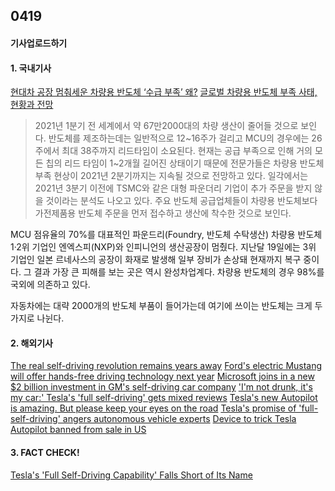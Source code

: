 ## 0419
#### 기사업로드하기
#### 1. 국내기사

[]()
[]()
[현대차 공장 멈춰세운 차량용 반도체 ‘수급 부족’ 왜?](http://www.hani.co.kr/arti/economy/economy_general/990819.html)
[글로벌 차량용 반도체 부족 사태, 현황과 전망](https://news.kotra.or.kr/user/globalBbs/kotranews/782/globalBbsDataView.do?setIdx=243&dataIdx=187176)
> 2021년 1분기 전 세계에서 약 67만2000대의 차량 생산이 줄어들 것으로 보인다. 반도체를 제조하는데는 일반적으로 12~16주가 걸리고 MCU의 경우에는 26주에서 최대 38주까지 리드타임이 소요된다. 현재는 공급 부족으로 인해 거의 모든 칩의 리드 타임이 1~2개월 길어진 상태이기 때문에 전문가들은 차량용 반도체 부족 현상이 2021년 2분기까지는 지속될 것으로 전망하고 있다. 일각에서는 2021년 3분기 이전에 TSMC와 같은 대형 파운더리 기업이 추가 주문을 받지 않을 것이라는 분석도 나오고 있다.
 주요 반도체 공급업체들이 차량용 반도체보다 가전제품용 반도체 주문을 먼저 접수하고 생산에 착수한 것으로 보인다.

  MCU 점유율의 70%를 대표적인 파운드리(Foundry, 반도체 수탁생산) 
  차량용 반도체 1·2위 기업인 엔엑스피(NXP)와 인피니언의 생산공장이 멈췄다. 지난달 19일에는 3위 기업인 일본 르네사스의 공장이 화재로 발생해 일부 장비가 손상돼 현재까지 복구 중이다. 그 결과 가장 큰 피해를 보는 곳은 역시 완성차업계다.
차량용 반도체의 경우 98%를 국외에 의존하고 있다.

자동차에는 대략 2000개의 반도체 부품이 들어가는데 여기에 쓰이는 반도체는 크게 두가지로 나뉜다.



#### 2. 해외기사


[The real self-driving revolution remains years away](https://edition.cnn.com/2021/01/21/success/self-driving-car-technology-2021/index.html)
[Ford's electric Mustang will offer hands-free driving technology next year](https://edition.cnn.com/2020/06/18/business/ford-electric-mustang-mach-e-hands-free-driving/index.html)
[Microsoft joins in a new $2 billion investment in GM's self-driving car company](https://edition.cnn.com/2021/01/19/cars/gm-cruise-investment-microsoft/index.html)
['I'm not drunk, it's my car:' Tesla's 'full self-driving' gets mixed reviews](https://edition.cnn.com/2020/10/30/cars/tesla-full-self-driving/index.html)
[Tesla's new Autopilot is amazing. But please keep your eyes on the road](https://edition.cnn.com/2019/04/22/success/tesla-navigate-on-autopilot/index.html)
[Tesla's promise of 'full-self-driving' angers autonomous vehicle experts](https://edition.cnn.com/2019/03/02/tech/tesla-full-self-driving/index.html)
[Device to trick Tesla Autopilot banned from sale in US ](https://money.cnn.com/2018/06/19/technology/tesla-autopilot-buddy-dangerous/index.html)


> 

#### 3. FACT CHECK!

[Tesla's 'Full Self-Driving Capability' Falls Short of Its Name](https://www.consumerreports.org/autonomous-driving/tesla-full-self-driving-capability-review-falls-short-of-its-name/)